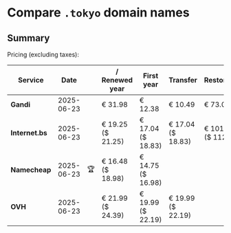 # Compare `.tokyo` domain names

## Summary

Pricing (excluding taxes):

| Service | Date |  | / Renewed year | First year | Transfer | Restoration |
|--|--|--|--|--|--|--|
| **Gandi** | 2025-06-23 |  | € 31.98 | € 12.38 | € 10.49 | € 73.09 |
| **Internet.bs** | 2025-06-23 |  | € 19.25<br>($ 21.25) | € 17.04<br>($ 18.83) | € 17.04<br>($ 18.83) | € 101.55<br>($ 112.15) |
| **Namecheap** | 2025-06-23 | 🏆 | € 16.48<br>($ 18.98) | € 14.75<br>($ 16.98) |  |  |
| **OVH** | 2025-06-23 |  | € 21.99<br>($ 24.39) | € 19.99<br>($ 22.19) | € 19.99<br>($ 22.19) |  |
